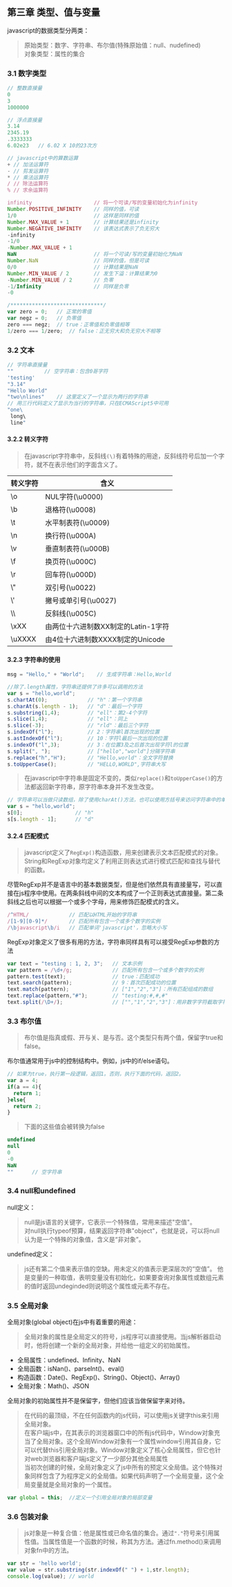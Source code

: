 ## 第三章 类型、值与变量
javascript的数据类型分两类：
> 原始类型：数字、字符串、布尔值(特殊原始值：null、nudefined)  
> 对象类型：属性的集合  

### 3.1 数字类型
``` javascript
// 整数直接量
0
3
1000000

// 浮点直接量
3.14
2345.19
.3333333
6.02e23   // 6.02 X 10的23次方

// javascript中的算数运算
+ // 加法运算符
- // 剪发运算符
* // 乘法运算符
/ // 除法运算符
% // 求余运算符

infinity                    // 将一个可读/写的变量初始化为infinity
Number.POSITIVE_INFINITY    // 同样的值，可读
1/0                         // 这样是同样的值
Number.MAX_VALUE + 1        // 计算结果还是infinity
Number.NEGATIVE_INFINITY    // 该表达式表示了负无穷大
-infinity
-1/0
-Number.MAX_VALUE + 1
NaN                         // 将一个可读/写的变量初始化为NaN
Number.NaN                  // 同样的值，但是可读
0/0                         // 计算结果是NaN
Number.MIN_VALUE / 2        // 发生下溢：计算结果为0
-Number.MIN_VALUE / 2       // 负零
-1/Infinity                 // 同样是负零
-0

/******************************/
var zero = 0;   // 正常的零值
var negz = 0;   // 负零值
zero === negz;  // true：正零值和负零值相等
1/zero === 1/zero;  // false：正无穷大和负无穷大不相等
```

### 3.2 文本
``` javascript
// 字符串直接量
""          // 空字符串：包含0哥字符
'testing'
"3.14"
"Hello World"
"two\nlines"    // 这里定义了一个显示为两行的字符串
// 用三行代码定义了显示为当行的字符串，只在ECMAScript5中可用
"one\           
 long\
 line"
```

#### 3.2.2 转义字符
> 在javascript字符串中，反斜线`(\)`有着特殊的用途，反斜线符号后加一个字符，就不在表示他们的字面含义了。  

| 转义字符 | 含义 |
| ------- | ---- |
| \o | NUL字符(\u0000) |
| \b | 退格符(\u0008) |
| \t | 水平制表符(\u0009) |
| \n | 换行符(\u000A) |
| \v | 垂直制表符(\u000B) |
| \f | 换页符(\u000C) |
| \r | 回车符(\u000D) |
| \\" | 双引号(\u0022) |
| \\' | 撇号或单引号(\u0027) |
| \\\ | 反斜线(\u005C) |
| \xXX | 由两位十六进制数XX制定的Latin-1字符 |
| \uXXXX | 由4位十六进制数XXXX制定的Unicode |  

#### 3.2.3 字符串的使用
``` javascript
msg = "Hello," + "World";    // 生成字符串：Hello,World

//除了.length属性，字符串还提供了许多可以调用的方法
var s = "hello,world";
s.chartAt(0);             // "h"：第一个字符串
s.charAt(s.length - 1);   // "d"：最后一个字符
s.substring(1,4);         // "ell"：第2-4个字符
s.slice(1,4);             // "ell"：同上
s.slice(-3);              // "rld"：最后三个字符
s.indexOf("l");           // 2：字符串l首次出现的位置
s.astIndexOf("l");        // 10：字符l最后一次出现的位置
s.indexOf("l",3);         // 3：在位置3及之后首次出现字符l的位置
s.split(", ");            // ["hello","world"]分隔字符串
s.replace("h","H");       // "Hello,world"：全文字符替换
s.toUpperCase();          // "HELLO,WORLD",字符串大写
```
> 在javascript中字符串是固定不变的，类似`replace()`和`toUpperCase()`的方法都返回新字符串，原字符串本身并不发生改变。  
``` javascript
// 字符串可以当做只读数组，除了使用charAt()方法，也可以使用方括号来访问字符串中的单个字符(16位值)
var s = "hello,world";
s[0];                 // "h"
s[s.length - 1];      // "d"
```

#### 3.2.4 匹配模式
> javascript定义了`RegExp()`构造函数，用来创建表示文本匹配模式的对象。String和RegExp对象均定义了利用正则表达式进行模式匹配和查找与替代的函数。  

尽管RegExp并不是语言中的基本数据类型，但是他们依然具有直接量写，可以直接在js程序中使用。在两条斜线中间的文本构成了一个正则表达式直接量。第二条斜线之后也可以根据一个或多个字母，用来修饰匹配模式的含义。
``` javascript
/^HTML/             // 匹配以HTML开始的字符串
/[1-9][0-9]*/       // 匹配所有包含一个或多个数字的实例
/\bjavascript\b/i   // 匹配单词'javascript'，忽略大小写
```

RegExp对象定义了很多有用的方法，字符串同样具有可以接受RegExp参数的方法
``` javascript
var text = "testing : 1, 2, 3";   // 文本示例
var pattern = /\d+/g;             // 匹配所有包含一个或多个数字的实例
pattern.test(text);               // true：匹配成功
text.search(pattern);             // 9：首次匹配成功的位置
text.match(pattern);              // ["1","2","3"]：所有匹配组成的数组
text.replace(pattern,"#");        // "testing:#,#,#"
text.split(/\D+/);                // ["","1","2","3"]：用非数字字符截取字符串
```

### 3.3 布尔值
> 布尔值是指真或假、开与关、是与否。这个类型只有两个值，保留字true和false。

布尔值通常用于js中的控制结构中。例如，js中的if/else语句。
``` javascript
// 如果为true，执行第一段逻辑，返回1。否则，执行下面的代码，返回2。
var a = 4;
if(a == 4){
  return 1;
}else{
  return 2;
}
```

> 下面的这些值会被转换为false
``` javascript
undefined
null
0
-0
NaN
""      // 空字符串
```

### 3.4 null和undefined

null定义：
> null是js语言的关键字，它表示一个特殊值，常用来描述"空值"。  
> 对null执行typeof预算，结果返回字符串"object"，也就是说，可以将null认为是一个特殊的对象值，含义是“非对象”。  

undefined定义：
> js还有第二个值来表示值的空缺。用未定义的值表示更深层次的“空值”。
> 他是变量的一种取值，表明变量没有初始化，如果要查询对象属性或数组元素的值时返回undeginded则说明这个属性或元素不存在。  

### 3.5 全局对象

全局对象(global object)在js中有着重要的用途：
> 全局对象的属性是全局定义的符号，js程序可以直接使用。当js解析器启动时，他将创建一个新的全局对象，并给他一组定义的初始属性。
* 全局属性：undefined、Infinity、NaN
* 全局函数：isNan()、parseInt()、eval()
* 构造函数：Date()、RegExp()、String()、Object()、Array()
* 全局对象：Math()、JSON  

全局对象的初始属性并不是保留字，但他们应该当做保留字来对待。

> 在代码的最顶级，不在任何函数内的js代码，可以使用js关键字this来引用全局对象。  
> 在客户端js中，在其表示的浏览器窗口中的所有js代码中，Window对象充当了全局对象。这个全局Window对象有一个属性window引用其自身，它可以代替this引用全局对象。Window对象定义了核心全局属性，但它也针对web浏览器和客户端js定义了一少部分其他全局属性  
> 当初次创建的时候，全局对象定义了js中所有的预定义全局值。这个特殊对象同样包含了为程序定义的全局值。如果代码声明了一个全局变量，这个全局变量就是全局对象的一个属性。
``` javascript
var global = this;  //定义一个引用全局对象的局部变量
```

### 3.6 包装对象
> js对象是一种复合值：他是属性或已命名值的集合。通过`"."`符号来引用属性值。当属性值是一个函数的时候，称其为方法。通过fn.method()来调用对象fn中的方法。
``` javascript
var str = 'hello world';
var value = str.substring(str.indexOf(" ") + 1,str.length);
console.log(value); // world
```
